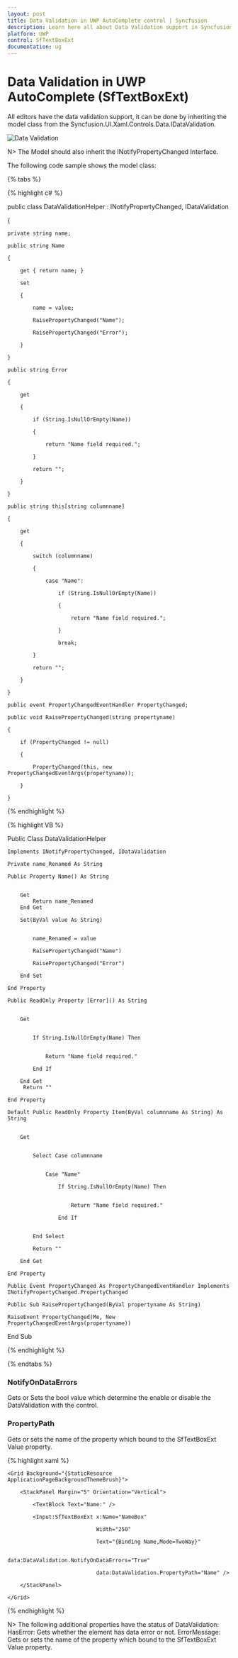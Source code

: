 ```yaml
---
layout: post
title: Data Validation in UWP AutoComplete control | Syncfusion
description: Learn here all about Data Validation support in Syncfusion UWP AutoComplete (SfTextBoxExt) control and more.
platform: UWP
control: SfTextBoxExt
documentation: ug
---
```


# Data Validation in UWP AutoComplete (SfTextBoxExt)

All editors have the data validation support, it can be done by inheriting the model class from the Syncfusion.UI.Xaml.Controls.Data.IDataValidation.

![Data Validation](Data-Validation_images/Data-Validation_img1.png)

N>  The Model should also inherit the INotifyPropertyChanged Interface.



The following code sample shows the model class:

{% tabs %}

{% highlight c# %}

public class DataValidationHelper : INotifyPropertyChanged, IDataValidation

{

    private string name;

    public string Name

    {

        get { return name; }

        set

        {

            name = value;

            RaisePropertyChanged("Name");

            RaisePropertyChanged("Error");

        }

    }

    public string Error

    {

        get

        {

            if (String.IsNullOrEmpty(Name))

            {

                return "Name field required.";

            }
         
            return "";

        }         

    }

    public string this[string columnname]

    {

        get

        {

            switch (columnname)

            {

                case "Name":

                    if (String.IsNullOrEmpty(Name))

                    {

                        return "Name field required.";

                    }

                    break;

            }

            return "";

        }

    }

    public event PropertyChangedEventHandler PropertyChanged;

    public void RaisePropertyChanged(string propertyname)

    {

        if (PropertyChanged != null)

        {

            PropertyChanged(this, new PropertyChangedEventArgs(propertyname));

        }

    }

{% endhighlight %}

{% highlight VB %}

Public Class DataValidationHelper

	Implements INotifyPropertyChanged, IDataValidation

	Private name_Renamed As String

	Public Property Name() As String


		Get
			Return name_Renamed
		End Get

		Set(ByVal value As String)


			name_Renamed = value

			RaisePropertyChanged("Name")

			RaisePropertyChanged("Error")

		End Set

	End Property

	Public ReadOnly Property [Error]() As String


		Get


			If String.IsNullOrEmpty(Name) Then


				Return "Name field required."

			End If

		End Get
		 Return ""

	End Property

	Default Public ReadOnly Property Item(ByVal columnname As String) As String


		Get


			Select Case columnname


				Case "Name"

					If String.IsNullOrEmpty(Name) Then


						Return "Name field required."

					End If


			End Select

			Return ""

		End Get

	End Property

	Public Event PropertyChanged As PropertyChangedEventHandler Implements INotifyPropertyChanged.PropertyChanged

	Public Sub RaisePropertyChanged(ByVal propertyname As String)

	RaiseEvent PropertyChanged(Me, New PropertyChangedEventArgs(propertyname))

End Sub

{% endhighlight %}

{% endtabs %}

### NotifyOnDataErrors 

Gets or Sets the bool value which determine the enable or disable the DataValidation with the control.



### PropertyPath

Gets or sets the name of the property which bound to the SfTextBoxExt Value property.

{% highlight xaml %}

<Page xmlns:data="using:Syncfusion.UI.Xaml.Controls.Data" xmlns:Input="using:Syncfusion.UI.Xaml.Controls.Input">

    <Grid Background="{StaticResource ApplicationPageBackgroundThemeBrush}">

        <StackPanel Margin="5" Orientation="Vertical">

            <TextBlock Text="Name:" />

            <Input:SfTextBoxExt x:Name="NameBox"

                                Width="250"

                                Text="{Binding Name,Mode=TwoWay}"

                                data:DataValidation.NotifyOnDataErrors="True"

                                data:DataValidation.PropertyPath="Name" />

        </StackPanel>

    </Grid>

</Page>

{% endhighlight %}

N>  The following additional properties have the status of DataValidation:
 HasError: Gets whether the element has data error or not.
 ErrorMessage: Gets or sets the name of the property which bound to the SfTextBoxExt Value property.



